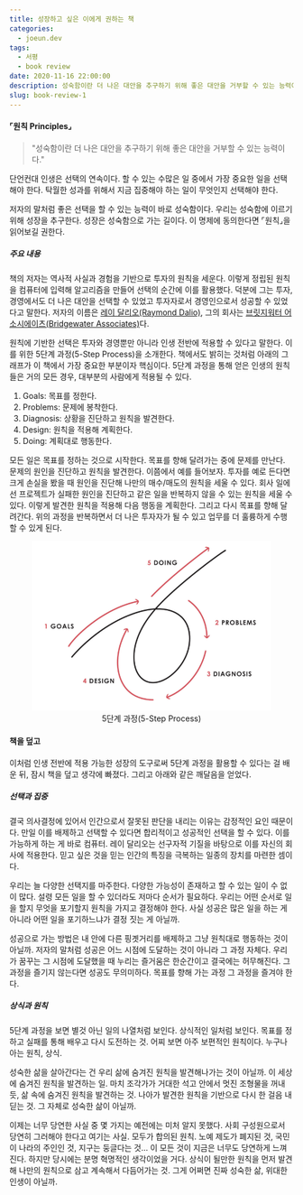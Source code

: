 ```yaml
---
title: 성장하고 싶은 이에게 권하는 책
categories:
  - joeun.dev
tags:
  - 서평
  - book review
date: 2020-11-16 22:00:00
description: 성숙함이란 더 나은 대안을 추구하기 위해 좋은 대안을 거부할 수 있는 능력이다.
slug: book-review-1
---
```


#### ⌜원칙 Principles⌟

> "성숙함이란 더 나은 대안을 추구하기 위해 좋은 대안을 거부할 수 있는 능력이다."

단언컨대 인생은 선택의 연속이다. 할 수 있는 수많은 일 중에서 가장 중요한 일을 선택해야 한다. 탁월한 성과를 위해서 지금 집중해야 하는 일이 무엇인지 선택해야 한다.

저자의 말처럼 좋은 선택을 할 수 있는 능력이 바로 성숙함이다. 우리는 성숙함에 이르기 위해 성장을 추구한다. 성장은 성숙함으로 가는 길이다. 이 명제에 동의한다면 ⌜원칙⌟을 읽어보길 권한다.

##### 주요 내용

책의 저자는 역사적 사실과 경험을 기반으로 투자의 원칙을 세운다. 이렇게 정립된 원칙을 컴퓨터에 입력해 알고리즘을 만들어 선택의 순간에 이를 활용했다. 덕분에 그는 투자, 경영에서도 더 나은 대안을 선택할 수 있었고 투자자로서 경영인으로서 성공할 수 있었다고 말한다. 저자의 이름은 [레이 달리오(Raymond Dalio)](https://ko.wikipedia.org/wiki/%EB%A0%88%EC%9D%B4_%EB%8B%AC%EB%A6%AC%EC%98%A4), 그의 회사는 [브릿지워터 어소시에이츠(Bridgewater Associates)](https://ko.wikipedia.org/wiki/%EB%B8%8C%EB%A6%AC%EC%A7%80%EC%9B%8C%ED%84%B0_%EC%96%B4%EC%86%8C%EC%8B%9C%EC%97%90%EC%9D%B4%EC%B8%A0)다.

원칙에 기반한 선택은 투자와 경영뿐만 아니라 인생 전반에 적용할 수 있다고 말한다. 이를 위한 5단계 과정(5-Step Process)을 소개한다. 책에서도 밝히는 것처럼 아래의 그래프가 이 책에서 가장 중요한 부분이자 핵심이다. 5단계 과정을 통해 얻은 인생의 원칙들은 거의 모든 경우, 대부분의 사람에게 적용될 수 있다.

1. Goals: 목표를 정한다.
2. Problems: 문제에 봉착한다.
3. Diagnosis: 상황을 진단하고 원칙을 발견한다.
4. Design: 원칙을 적용해 계획한다.
5. Doing: 계획대로 행동한다.

모든 일은 목표를 정하는 것으로 시작한다. 목표를 향해 달려가는 중에 문제를 만난다. 문제의 원인을 진단하고 원칙을 발견한다. 이쯤에서 예를 들어보자. 투자를 예로 든다면 크게 손실을 봤을 때 원인을 진단해 나만의 매수/매도의 원칙을 세울 수 있다. 회사 일에선 프로젝트가 실패한 원인을 진단하고 같은 일을 반복하지 않을 수 있는 원칙을 세울 수 있다. 이렇게 발견한 원칙을 적용해 다음 행동을 계획한다. 그리고 다시 목표를 향해 달려간다. 위의 과정을 반복하면서 더 나은 투자자가 될 수 있고 업무를 더 훌륭하게 수행할 수 있게 된다.

<figure style="text-align:center;">
    <img src="./images/the-five-step-process.png" alt="The Five Step Process"/>
    <figcaption>5단계 과정(5-Step Process)</figcaption>
</figure>

#### 책을 덮고

이처럼 인생 전반에 적용 가능한 성장의 도구로써 5단계 과정을 활용할 수 있다는 걸 배운 뒤, 잠시 책을 덮고 생각에 빠졌다. 그리고 아래와 같은 깨달음을 얻었다.

##### 선택과 집중

결국 의사결정에 있어서 인간으로서 잘못된 판단을 내리는 이유는 감정적인 요인 때문이다. 만일 이를 배제하고 선택할 수 있다면 합리적이고 성공적인 선택을 할 수 있다. 이를 가능하게 하는 게 바로 컴퓨터. 레이 달리오는 선구자적 기질을 바탕으로 이를 자신의 회사에 적용한다. 믿고 싶은 것을 믿는 인간의 특징을 극복하는 일종의 장치를 마련한 셈이다.

우리는 늘 다양한 선택지를 마주한다. 다양한 가능성이 존재하고 할 수 있는 일이 수 없이 많다. 설령 모든 일을 할 수 있더라도 저마다 순서가 필요하다. 우리는 어떤 순서로 일을 할지 무엇을 포기할지 원칙을 가지고 결정해야 한다. 사실 성공은 많은 일을 하는 게 아니라 어떤 일을 포기하느냐가 결정 짓는 게 아닐까.

성공으로 가는 방법은 내 안에 다른 핑곗거리를 배제하고 그냥 원칙대로 행동하는 것이 아닐까. 저자의 말처럼 성공은 어느 시점에 도달하는 것이 아니라 그 과정 자체다. 우리가 꿈꾸는 그 시점에 도달했을 때 누리는 즐거움은 한순간이고 결국에는 허무해진다. 그 과정을 즐기지 않는다면 성공도 무의미하다. 목표를 향해 가는 과정 그 과정을 즐겨야 한다.

##### 상식과 원칙

5단계 과정을 보면 별것 아닌 일의 나열처럼 보인다. 상식적인 일처럼 보인다. 목표를 정하고 실패를 통해 배우고 다시 도전하는 것. 어찌 보면 아주 보편적인 원칙이다. 누구나 아는 원칙, 상식.

성숙한 삶을 살아간다는 건 우리 삶에 숨겨진 원칙을 발견해나가는 것이 아닐까. 이 세상에 숨겨진 원칙을 발견하는 일. 마치 조각가가 거대한 석고 안에서 멋진 조형물을 꺼내듯, 삶 속에 숨겨진 원칙을 발견하는 것. 나아가 발견한 원칙을 기반으로 다시 한 걸음 내딛는 것. 그 자체로 성숙한 삶이 아닐까.

이제는 너무 당연한 사실 중 몇 가지는 예전에는 미처 알지 못했다. 사회 구성원으로서 당연히 그러해야 한다고 여기는 사실. 모두가 합의된 원칙. 노예 제도가 폐지된 것, 국민이 나라의 주인인 것, 지구는 둥글다는 것... 이 모든 것이 지금은 너무도 당연하게 느껴진다. 하지만 당시에는 분명 혁명적인 생각이었을 거다. 상식이 될만한 원칙을 먼저 발견해 나만의 원칙으로 삼고 계속해서 다듬어가는 것. 그게 어쩌면 진짜 성숙한 삶, 위대한 인생이 아닐까.
